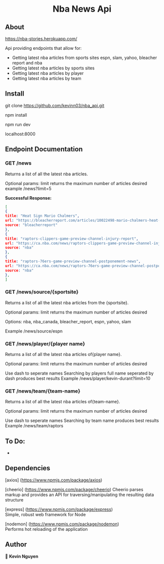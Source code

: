 <h1 align="center">Nba News Api</h1>

## About

https://nba-stories.herokuapp.com/

Api providing endpoints that allow for:

- Getting latest nba articles from sports sites espn, slam, yahoo, bleacher report and nba
- Getting latest nba articles by sports sites
- Getting latest nba articles by player
- Getting latest nba articles by team

## Install

git clone https://github.com/kevinn03/nba_api.git

npm install

npm run dev

localhost:8000

## Endpoint Documentation

### GET /news

Returns a list of all the latest nba articles.

Optional params:
limit returns the maximum number of articles desired
example /news?limit=5

**Successful Response:**

```JSON
[
{
title: "Heat Sign Mario Chalmers",
url: "https://bleacherreport.com/articles/10022498-mario-chalmers-heat-agree-to-10-day-contract-won-2-championships-with-miami",
source: "bleacherreport"
},
{
title: "raptors-clippers-game-preview-channel-injury-report",
url: "https://ca.nba.com/news/raptors-clippers-game-preview-channel-injury-report/wd09hzt1cqa1160vk9qanglf2",
source: "nba"
},
{
title: "raptors-76ers-game-preview-channel-postponement-news",
url: "https://ca.nba.com/news/raptors-76ers-game-preview-channel-postponement-news/os7dkg8vx7ae1upt6z2w59g3b",
source: "nba"
},
]
```

### GET /news/source/{sportsite}

Returns a list of all the latest nba articles from the {sportsite}.

Optional params:
limit returns the maximum number of articles desired

Options: nba, nba_canada, bleacher_report, espn, yahoo, slam

Example /news/source/espn

### GET /news/player/{player name}

Returns a list of all the latest nba articles of{player name}.

Optional params:
limit returns the maximum number of articles desired

Use dash to seperate names
Searching by players full name seperated by dash produces best results
Example /news/player/kevin-durant?limit=10

### GET /news/team/{team-name}

Returns a list of all the latest nba articles of{team-name}.

Optional params:
limit returns the maximum number of articles desired

Use dash to seperate names
Searching by team name produces best results
Example /news/team/raptors

## To Do:

- 

## Dependencies

[axios] (https://www.npmjs.com/package/axios)

[cheerio] (https://www.npmjs.com/package/cheerio)
Cheerio parses markup and provides an API for traversing/manipulating the resulting data structure

[express] (https://www.npmjs.com/package/express)  
Simple, robust web framework for Node

[nodemon] (https://www.npmjs.com/package/nodemon)  
Performs hot reloading of the application

## Author

👤 **Kevin Nguyen**
